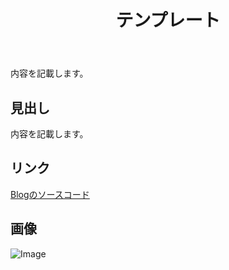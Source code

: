 ﻿---
title: テンプレート
url: /20250101              #日付指定(YYYYMMDD)
$namespace: Blog.Pages      #名前空間
$inherit: PostComponent     #継承コンポーネント
---

内容を記載します。

## 見出し

内容を記載します。

## リンク

[Blogのソースコード](https://github.com/prozolic/Blog)

## 画像

![Image](https://github.com/prozolic/CsToml/raw/main/img/benchmark_deserialization.png)

